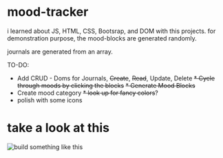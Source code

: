 # mood-tracker
i learned about JS, HTML, CSS, Bootsrap, and DOM with this projects.
for demonstration purpose, the mood-blocks are generated randomly.

journals are generated from an array.

TO-DO: 
* Add CRUD - Doms for Journals, ~~Create~~, ~~Read~~, Update, Delete
~~* Cycle through moods by clicking the blocks~~
~~* Generate Mood Blocks~~
* Create mood category
~~* look up for fancy colors~~?
* polish with some icons

# take a look at this
![build something like this](https://sheenaofthejournal.com/wp-content/uploads/2017/10/bossgirlbujo-1024x1024.jpg "something like this (but digital)")
